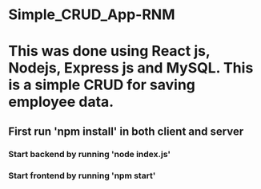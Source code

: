 # Simple_CRUD_App-RNM

# This was done using React js,  Nodejs, Express js and MySQL. This is a simple CRUD for saving employee data.

## First run 'npm install' in both client and server

### Start backend by running 'node index.js'

### Start frontend by running 'npm start'

